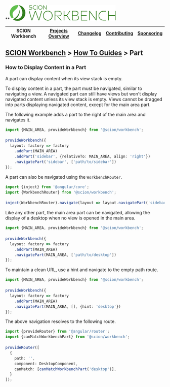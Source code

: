 **<a href="/README.md"><img src="/resources/branding/scion-workbench-banner.svg" height="50" alt="SCION Workbench"></a>

| SCION Workbench | [Projects Overview][menu-projects-overview] | [Changelog][menu-changelog] | [Contributing][menu-contributing] | [Sponsoring][menu-sponsoring] |  
|-----------------|---------------------------------------------|-----------------------------|-----------------------------------|-------------------------------|

## [SCION Workbench][menu-home] > [How To Guides][menu-how-to] > Part

### How to Display Content in a Part
A part can display content when its view stack is empty.

To display content in a part, the part must be navigated, similar to navigating a view.
A navigated part can still have views but won't display navigated content unless its view stack is empty.
Views cannot be dragged into parts displaying navigated content, except for the main area part.

The following example adds a part to the right of the main area and navigates it.
```ts
import {MAIN_AREA, provideWorkbench} from '@scion/workbench';

provideWorkbench({
  layout: factory => factory
    .addPart(MAIN_AREA)
    .addPart('sidebar', {relativeTo: MAIN_AREA, align: 'right'})
    .navigatePart('sidebar', ['path/to/sidebar'])
});
```

A part can also be navigated using the `WorkbenchRouter`.

```ts
import {inject} from '@angular/core';
import {WorkbenchRouter} from '@scion/workbench';

inject(WorkbenchRouter).navigate(layout => layout.navigatePart('sidebar', ['path/to/sidebar']));
```

Like any other part, the main area part can be navigated, allowing the display of a desktop when no view is opened in the main area. 
```ts
import {MAIN_AREA, provideWorkbench} from '@scion/workbench';

provideWorkbench({
  layout: factory => factory
    .addPart(MAIN_AREA)
    .navigatePart(MAIN_AREA, ['path/to/desktop'])
});
```

To maintain a clean URL, use a hint and navigate to the empty path route.
```ts
import {MAIN_AREA, provideWorkbench} from '@scion/workbench';

provideWorkbench({
  layout: factory => factory
    .addPart(MAIN_AREA)
    .navigatePart(MAIN_AREA, [], {hint: 'desktop'})
});
```

The above navigation resolves to the following route.
```ts
import {provideRouter} from '@angular/router';
import {canMatchWorkbenchPart} from '@scion/workbench';

provideRouter([
  {
    path: '',
    component: DesktopComponent,
    canMatch: [canMatchWorkbenchPart('desktop')],
  }
]);
```

[menu-how-to]: /docs/site/howto/how-to.md
[menu-home]: /README.md
[menu-projects-overview]: /docs/site/projects-overview.md
[menu-changelog]: /docs/site/changelog.md
[menu-contributing]: /CONTRIBUTING.md
[menu-sponsoring]: /docs/site/sponsoring.md
